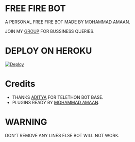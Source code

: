 # FREE FIRE BOT
A PERSONAL FREE FIRE BOT MADE BY [MOHAMMAD AMAAN](https://t.me/criminal786).

JOIN MY [GROUP](https://t.me/DESTROYXSUPPORT) FOR BUSSINESS QUERIES.

# DEPLOY ON HEROKU
[![Deploy](https://www.herokucdn.com/deploy/button.svg)](https://heroku.com/deploy?template=https://github.com/CRiMiNaL786/FREEFIREBOT)

# Credits
- THANKS [ADITYA](https://t.me/xditya) FOR TELETHON BOT BASE.
- PLUGINS READY BY [MOHAMMAD AMAAN](https://t.me/criminal786).

# WARNING
DON'T REMOVE ANY LINES ELSE BOT WILL NOT WORK.
